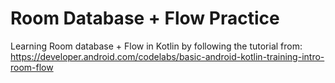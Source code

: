 # Room Database + Flow Practice
Learning Room database + Flow in Kotlin by following the tutorial from:
<br>https://developer.android.com/codelabs/basic-android-kotlin-training-intro-room-flow</br>
